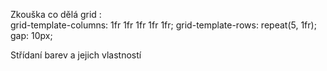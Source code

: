 Zkouška co dělá grid :  
    grid-template-columns: 1fr 1fr 1fr 1fr 1fr;
    grid-template-rows: repeat(5, 1fr);
    gap: 10px;

Střídaní barev a jejich vlastností